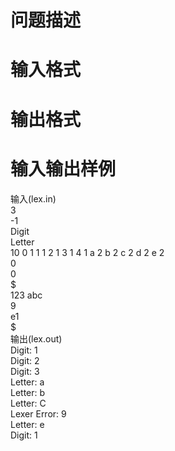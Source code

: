 

# 问题描述</b>



# </b>输入格式



# </b>输出格式



# </b>输入输出样例


<div>
	输入(lex.in)<br/>
3<br/>
-1<br/>
Digit<br/>
Letter<br/>
10 0 1 1 1 2 1 3 1 4 1 a 2 b 2 c 2 d 2 e 2<br/>
0<br/>
0<br/>
$<br/>
123 abc<br/>
9<br/>
e1<br/>
$<br/>
输出(lex.out)<br/>
Digit: 1<br/>
Digit: 2<br/>
Digit: 3<br/>
Letter: a<br/>
Letter: b<br/>
Letter: C<br/>
Lexer Error: 9<br/>
Letter: e<br/>
Digit: 1
</div>
<div>
	 
</div>
